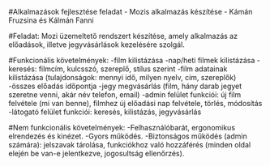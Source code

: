 #Alkalmazások fejlesztése feladat - Mozis alkalmazás készítése - Kámán Fruzsina és Kálmán Fanni

#Feladat: 
Mozi üzemeltető rendszert készítése, amely alkalmazás az előadások, illetve
jegyvásárlások kezelésére szolgál.

#Funkcionális követelmények:
-film kilistázása 
-nap/heti filmek kilistázása
-keresés: filmcím, kulcsszó, szereplő, stílus szerint
-film adatainak kilistázása (tulajdonságok: mennyi idő, milyen nyelv, cím, szereplők)
-összes előadás időpontja 
-jegy megvásárlás (film, hány darab jegyet szeretne venni, akár név telefon, email)
-admin felület funkciói: új film felvétele (mi van benne), filmhez új előadási nap felvétele, törlés, módosítás
-látogató felület funkciói: keresés, kilistázás, jegyvásárlás


#Nem funkcionális követelmények:
-Felhasználóbarát, ergonomikus elrendezés és kinézet.
-Gyors működés.
-Biztonságos működés (admin számára): jelszavak tárolása, funkciókhoz való hozzáférés (minden oldal elején be van-e jelentkezve, jogosultság ellenőrzés).